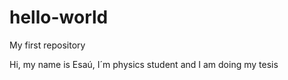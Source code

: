 # hello-world
My first repository

Hi, my name is Esaú, I´m physics student and I am doing my tesis
